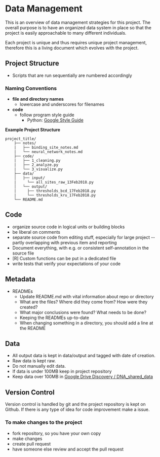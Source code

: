 # Data Management

This is an overview of data management strategies for this project.  The overall purpose is to have an organized data system in place so that the project is easily approachable to many different individuals.

Each project is unique and thus requires unique project management, therefore this is a living document which evolves with the project. 

## Project Structure

- Scripts that are run sequentially are numbered accordingly

### Naming Conventions

- **file and directory names**
    + lowercase and underscores for filenames
-  **code**
    +  follow program style guide
        *  Python: [Google Style Guide](https://google.github.io/styleguide/pyguide.html)

**Example Project Structure**

```
project_title/
	├── notes/
	|   ├── binding_site_notes.md
	|   └── neural_network_notes.md
	├── code/
	|   ├── 1_cleaning.py
	|   ├── 2_analyze.py
	|   └── 3_visualize.py
	├── data/
	│   ├── input/
	|     └── all_sites_raw_13Feb2018.py
	│   └── output/
	|     ├── thresholds_bcd_17Feb2018.py
	|     └── thresholds_kru_17Feb2018.py
	└── README.md
```

## Code

-   organize source code in logical units or building blocks
-   be liberal on comments
-   separate source code from editing stuff, especially for large project -- partly overlapping with previous item and reporting
-   Document everything, with e.g. or consistent self-annotation in the source file 
-   [R] Custom functions can be put in a dedicated file 
-   write tests that verify your expectations of your code
   
## Metadata

- READMEs
    -   Update README.md with vital information about repo or directory
    -   What are the files? Where did they come from? How were they created? 
    -   What major conclusions were found? What needs to be done?
    -   Keeping the READMEs up-to-date
    -   When changing something in a directory, you should add a line at the README

## Data 

- All output data is kept in data/output and tagged with date of creation.
- Raw data is kept raw.  
- Do not manually edit data.
- If data is under 100MB keep in project repository 
- Keep data over 100MB in [Google Drive Discovery / DNA_shared_data](https://drive.google.com/drive/folders/1kAh9NPg0gin4KIYvdz2Czi1LCQ2Js06X)

## Version Control

Version control is handled by git and the project repository is kept on Github. If there is any type of idea for code improvement make a issue.

### To make changes to the project 

-  fork repository, so you have your own copy
-  make changes
-  create pull request
-  have someone else review and accept the pull request


